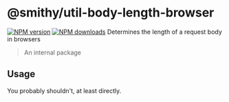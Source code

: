 # @smithy/util-body-length-browser
[![NPM version](https://img.shields.io/npm/v/@smithy/util-body-length-browser/latest.svg)](https://www.npmjs.com/package/@smithy/util-body-length-browser)
[![NPM downloads](https://img.shields.io/npm/dm/@smithy/util-body-length-browser.svg)](https://www.npmjs.com/package/@smithy/util-body-length-browser)
Determines the length of a request body in browsers
> An internal package
## Usage
You probably shouldn't, at least directly.
